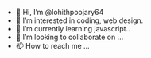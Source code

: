 - 👋 Hi, I’m @lohithpoojary64
- 👀 I’m interested in coding, web design.
- 🌱 I’m currently learning javascript..
- 💞️ I’m looking to collaborate on ...
- 📫 How to reach me ...

<!---
lohithpoojary64/lohithpoojary64 is a ✨ special ✨ repository because its `README.md` (this file) appears on your GitHub profile.
You can click the Preview link to take a look at your changes.
--->
